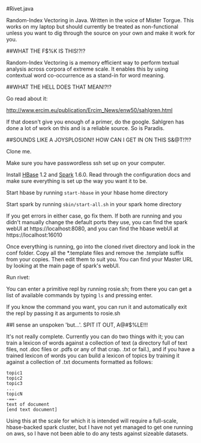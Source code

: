 #Rivet.java

Random-Index Vectoring in Java. Written in the voice of Mister Torgue.
This works on my laptop but should currently be treated as non-functional unless you want to dig through the source on your own and make it work for you.

##WHAT THE F$%K IS THIS!?!?

Random-Index Vectoring is a memory efficient way to perform textual analysis across corpora of extreme scale. It enables this by using contextual word co-occurrence as a stand-in for word meaning.

##WHAT THE HELL DOES THAT MEAN!?!?

Go read about it:

http://www.ercim.eu/publication/Ercim_News/enw50/sahlgren.html

If that doesn't give you enough of a primer, do the google. Sahlgren has done a lot of work on this and is a reliable source. So is Paradis.

##SOUNDS LIKE A JOYSPLOSION!! HOW CAN I GET IN ON THIS S&@T!?!?

Clone me.

Make sure you have passwordless ssh set up on your computer.

Install [HBase](https://hbase.apache.org) 1.2 and [Spark](https://spark.apache.org) 1.6.0. Read through the configuration docs and make sure everything is set up the way you want it to be.

Start hbase by running ```start-hbase``` in your hbase home directory

Start spark by running ```sbin/start-all.sh``` in your spark home directory

If you get errors in either case, go fix them. If both are running and you didn't manually change the default ports they use, you can find the spark webUI at https://localhost:8080, and you can find the hbase webUI at https://localhost:16010

Once everything is running, go into the cloned rivet directory and look in the conf folder. Copy all the *.template files and remove the .template suffix from your copies. Then edit them to suit you. You can find your Master URL by looking at the main page of spark's webUI.

Run rivet:

You can enter a primitive repl by running rosie.sh; from there you can get a list of available commands by typing ```ls``` and pressing enter.

If you know the command you want, you can run it and automatically exit the repl by passing it as arguments to rosie.sh

##I sense an unspoken 'but...'. SPIT IT OUT, A@#$%LE!!!

It's not really complete. Currently you can do two things with it; you can train a lexicon of words against a collection of text (a directory full of text files, not .doc files or .pdfs or any of that crap. .txt or fail.), and if you have a trained lexicon of words you can build a lexicon of topics by training it against a collection of .txt documents formatted as follows:

```
topic1
topic2
topic3
...
topicN
-==-
text of document
[end text document]
```

Using this at the scale for which it is intended will require a full-scale, hbase-backed spark cluster, but I have not yet managed to get one running on aws, so I have not been able to do any tests against sizeable datasets.
